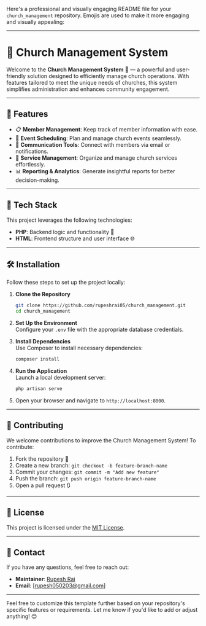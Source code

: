Here's a professional and visually engaging README file for your `church_management` repository. Emojis are used to make it more engaging and visually appealing:

---

# 🙏 Church Management System

Welcome to the **Church Management System** 🎉 — a powerful and user-friendly solution designed to efficiently manage church operations. With features tailored to meet the unique needs of churches, this system simplifies administration and enhances community engagement.

---

## 🌟 Features

- 📋 **Member Management**: Keep track of member information with ease.
- 📆 **Event Scheduling**: Plan and manage church events seamlessly.
- 💌 **Communication Tools**: Connect with members via email or notifications.
- 💒 **Service Management**: Organize and manage church services effortlessly.
- 📊 **Reporting & Analytics**: Generate insightful reports for better decision-making.

---

## 🚀 Tech Stack

This project leverages the following technologies:

- **PHP**: Backend logic and functionality 🐘
- **HTML**: Frontend structure and user interface 🌐

---

## 🛠️ Installation

Follow these steps to set up the project locally:

1. **Clone the Repository**  
   ```bash
   git clone https://github.com/rupeshrai05/church_management.git
   cd church_management
   ```

2. **Set Up the Environment**  
   Configure your `.env` file with the appropriate database credentials.

3. **Install Dependencies**  
   Use Composer to install necessary dependencies:
   ```bash
   composer install
   ```

4. **Run the Application**  
   Launch a local development server:
   ```bash
   php artisan serve
   ```

5. Open your browser and navigate to `http://localhost:8000`.

---

## 🤝 Contributing

We welcome contributions to improve the Church Management System! To contribute:

1. Fork the repository 🍴
2. Create a new branch: `git checkout -b feature-branch-name`
3. Commit your changes: `git commit -m "Add new feature"`
4. Push the branch: `git push origin feature-branch-name`
5. Open a pull request 🔃

---

## 🧾 License

This project is licensed under the [MIT License](LICENSE).

---

## 👥 Contact

If you have any questions, feel free to reach out:

- **Maintainer**: [Rupesh Rai](https://github.com/rupeshrai05)  
- **Email**: [rupesh050203@gmail.com]  

---

Feel free to customize this template further based on your repository's specific features or requirements. Let me know if you'd like to add or adjust anything! 😊
